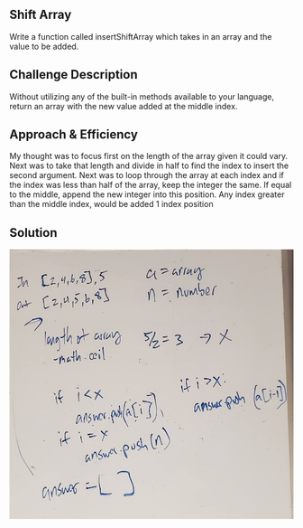 ## Shift Array
Write a function called insertShiftArray which takes in an array and the value to be added. 

## Challenge Description
Without utilizing any of the built-in methods available to your language, return an array with the new value added at the middle index.

## Approach & Efficiency
My thought was to focus first on the length of the array given it could vary. Next was to take that length and divide in half to find the index to insert the second argument. Next was to loop through the array at each index and if the index was less than half of the array, keep the integer the same. If equal to the middle, append the new integer into this position. Any index greater than the middle index, would be added 1 index position

## Solution
![](../../assets/array_shift.jpg)